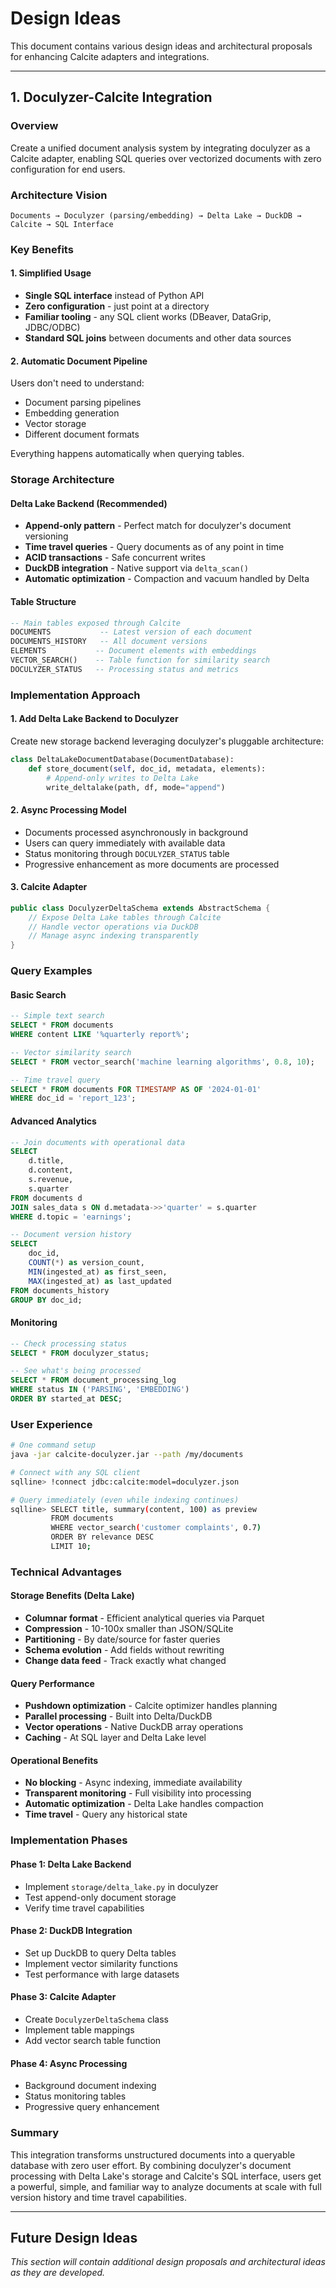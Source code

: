# Design Ideas

This document contains various design ideas and architectural proposals for enhancing Calcite adapters and integrations.

---

## 1. Doculyzer-Calcite Integration

### Overview
Create a unified document analysis system by integrating doculyzer as a Calcite adapter, enabling SQL queries over vectorized documents with zero configuration for end users.

### Architecture Vision
```
Documents → Doculyzer (parsing/embedding) → Delta Lake → DuckDB → Calcite → SQL Interface
```

### Key Benefits

#### 1. Simplified Usage
- **Single SQL interface** instead of Python API
- **Zero configuration** - just point at a directory
- **Familiar tooling** - any SQL client works (DBeaver, DataGrip, JDBC/ODBC)
- **Standard SQL joins** between documents and other data sources

#### 2. Automatic Document Pipeline
Users don't need to understand:
- Document parsing pipelines
- Embedding generation
- Vector storage
- Different document formats

Everything happens automatically when querying tables.

### Storage Architecture

#### Delta Lake Backend (Recommended)
- **Append-only pattern** - Perfect match for doculyzer's document versioning
- **Time travel queries** - Query documents as of any point in time
- **ACID transactions** - Safe concurrent writes
- **DuckDB integration** - Native support via `delta_scan()`
- **Automatic optimization** - Compaction and vacuum handled by Delta

#### Table Structure
```sql
-- Main tables exposed through Calcite
DOCUMENTS           -- Latest version of each document
DOCUMENTS_HISTORY   -- All document versions
ELEMENTS           -- Document elements with embeddings
VECTOR_SEARCH()    -- Table function for similarity search
DOCULYZER_STATUS   -- Processing status and metrics
```

### Implementation Approach

#### 1. Add Delta Lake Backend to Doculyzer
Create new storage backend leveraging doculyzer's pluggable architecture:
```python
class DeltaLakeDocumentDatabase(DocumentDatabase):
    def store_document(self, doc_id, metadata, elements):
        # Append-only writes to Delta Lake
        write_deltalake(path, df, mode="append")
```

#### 2. Async Processing Model
- Documents processed asynchronously in background
- Users can query immediately with available data
- Status monitoring through `DOCULYZER_STATUS` table
- Progressive enhancement as more documents are processed

#### 3. Calcite Adapter
```java
public class DoculyzerDeltaSchema extends AbstractSchema {
    // Expose Delta Lake tables through Calcite
    // Handle vector operations via DuckDB
    // Manage async indexing transparently
}
```

### Query Examples

#### Basic Search
```sql
-- Simple text search
SELECT * FROM documents 
WHERE content LIKE '%quarterly report%';

-- Vector similarity search
SELECT * FROM vector_search('machine learning algorithms', 0.8, 10);

-- Time travel query
SELECT * FROM documents FOR TIMESTAMP AS OF '2024-01-01'
WHERE doc_id = 'report_123';
```

#### Advanced Analytics
```sql
-- Join documents with operational data
SELECT 
    d.title,
    d.content,
    s.revenue,
    s.quarter
FROM documents d
JOIN sales_data s ON d.metadata->>'quarter' = s.quarter
WHERE d.topic = 'earnings';

-- Document version history
SELECT 
    doc_id,
    COUNT(*) as version_count,
    MIN(ingested_at) as first_seen,
    MAX(ingested_at) as last_updated
FROM documents_history
GROUP BY doc_id;
```

#### Monitoring
```sql
-- Check processing status
SELECT * FROM doculyzer_status;

-- See what's being processed
SELECT * FROM document_processing_log 
WHERE status IN ('PARSING', 'EMBEDDING')
ORDER BY started_at DESC;
```

### User Experience

```bash
# One command setup
java -jar calcite-doculyzer.jar --path /my/documents

# Connect with any SQL client
sqlline> !connect jdbc:calcite:model=doculyzer.json

# Query immediately (even while indexing continues)
sqlline> SELECT title, summary(content, 100) as preview 
         FROM documents 
         WHERE vector_search('customer complaints', 0.7)
         ORDER BY relevance DESC 
         LIMIT 10;
```

### Technical Advantages

#### Storage Benefits (Delta Lake)
- **Columnar format** - Efficient analytical queries via Parquet
- **Compression** - 10-100x smaller than JSON/SQLite
- **Partitioning** - By date/source for faster queries
- **Schema evolution** - Add fields without rewriting
- **Change data feed** - Track exactly what changed

#### Query Performance
- **Pushdown optimization** - Calcite optimizer handles planning
- **Parallel processing** - Built into Delta/DuckDB
- **Vector operations** - Native DuckDB array operations
- **Caching** - At SQL layer and Delta Lake level

#### Operational Benefits
- **No blocking** - Async indexing, immediate availability
- **Transparent monitoring** - Full visibility into processing
- **Automatic optimization** - Delta Lake handles compaction
- **Time travel** - Query any historical state

### Implementation Phases

#### Phase 1: Delta Lake Backend
- Implement `storage/delta_lake.py` in doculyzer
- Test append-only document storage
- Verify time travel capabilities

#### Phase 2: DuckDB Integration
- Set up DuckDB to query Delta tables
- Implement vector similarity functions
- Test performance with large datasets

#### Phase 3: Calcite Adapter
- Create `DoculyzerDeltaSchema` class
- Implement table mappings
- Add vector search table function

#### Phase 4: Async Processing
- Background document indexing
- Status monitoring tables
- Progressive query enhancement

### Summary
This integration transforms unstructured documents into a queryable database with zero user effort. By combining doculyzer's document processing with Delta Lake's storage and Calcite's SQL interface, users get a powerful, simple, and familiar way to analyze documents at scale with full version history and time travel capabilities.

---

## Future Design Ideas

*This section will contain additional design proposals and architectural ideas as they are developed.*